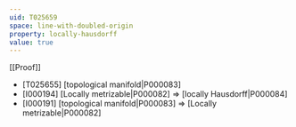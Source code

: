 ```yaml
---
uid: T025659
space: line-with-doubled-origin
property: locally-hausdorff
value: true
---
```

[[Proof]]

* [T025655] [topological manifold|P000083]
* [I000194] [Locally metrizable|P000082] => [locally Hausdorff|P000084]
* [I000191] [topological manifold|P000083] => [Locally metrizable|P000082]

